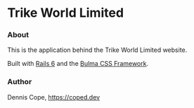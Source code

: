# Trike World Limited
### About
This is the application behind the Trike World Limited website.

Built with [Rails 6](https://rubyonrails.org/) and the [Bulma CSS Framework](https://bulma.io/).

### Author
Dennis Cope, https://coped.dev